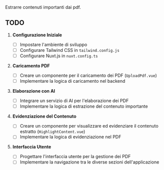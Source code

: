 Estrarre contenuti importanti dai pdf.

## TODO

1. **Configurazione Iniziale**

   - [ ] Impostare l'ambiente di sviluppo
   - [ ] Configurare Tailwind CSS in `tailwind.config.js`
   - [ ] Configurare Nuxt.js in `nuxt.config.ts`

2. **Caricamento PDF**

   - [ ] Creare un componente per il caricamento dei PDF (`UploadPdf.vue`)
   - [ ] Implementare la logica di caricamento nel backend

3. **Elaborazione con AI**

   - [ ] Integrare un servizio di AI per l'elaborazione dei PDF
   - [ ] Implementare la logica di estrazione del contenuto importante

4. **Evidenziazione del Contenuto**

   - [ ] Creare un componente per visualizzare ed evidenziare il contenuto estratto (`HighlightContent.vue`)
   - [ ] Implementare la logica di evidenziazione nel PDF

5. **Interfaccia Utente**
   - [ ] Progettare l'interfaccia utente per la gestione dei PDF
   - [ ] Implementare la navigazione tra le diverse sezioni dell'applicazione
